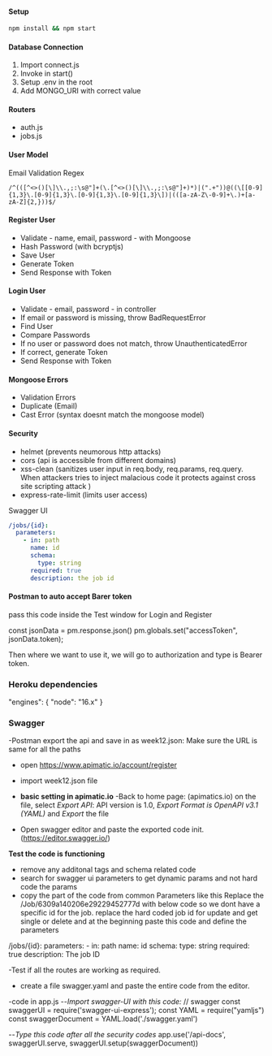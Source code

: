 #### Setup

```bash
npm install && npm start
```

#### Database Connection

1. Import connect.js
2. Invoke in start()
3. Setup .env in the root
4. Add MONGO_URI with correct value

#### Routers

- auth.js
- jobs.js

#### User Model

Email Validation Regex

```regex
/^(([^<>()[\]\\.,;:\s@"]+(\.[^<>()[\]\\.,;:\s@"]+)*)|(".+"))@((\[[0-9]{1,3}\.[0-9]{1,3}\.[0-9]{1,3}\.[0-9]{1,3}\])|(([a-zA-Z\-0-9]+\.)+[a-zA-Z]{2,}))$/
```

#### Register User

- Validate - name, email, password - with Mongoose
- Hash Password (with bcryptjs)
- Save User
- Generate Token
- Send Response with Token

#### Login User

- Validate - email, password - in controller
- If email or password is missing, throw BadRequestError
- Find User
- Compare Passwords
- If no user or password does not match, throw UnauthenticatedError
- If correct, generate Token
- Send Response with Token

#### Mongoose Errors

- Validation Errors
- Duplicate (Email)
- Cast Error (syntax doesnt match the mongoose model)

#### Security

- helmet (prevents neumorous http attacks)
- cors (api is accessible from different domains)
- xss-clean (sanitizes user input in req.body, req.params, req.query. When attackers tries to inject malacious code it protects against cross site scripting attack )
- express-rate-limit (limits user access)

Swagger UI

```yaml
/jobs/{id}:
  parameters:
    - in: path
      name: id
      schema:
        type: string
      required: true
      description: the job id
```

#### Postman to auto accept Barer token
pass this code inside the Test window for Login and Register

const jsonData = pm.response.json()
pm.globals.set("accessToken", jsonData.token);

Then where we want to use it, we will go to authorization and type is Bearer token.

### Heroku dependencies
 "engines": {
    "node": "16.x"
  }

### Swagger
-Postman export the api and save in as week12.json: Make sure the URL is same for all the paths
- open https://www.apimatic.io/account/register
- import week12.json file
- **basic setting in apimatic.io** 
-Back to home page: (apimatics.io) on the file, select *Export API*:
API version is 1.0, *Export Format is OpenAPI v3.1 (YAML)* and *Export* the file

- Open swagger editor and paste the exported code init. (https://editor.swagger.io/)

**Test the code is functioning**
- remove any additonal tags and schema related code
- search for swagger ui parameters to get dynamic params and not hard code the params
- copy the part of the code from common Parameters like this
Replace the /Job/6309a140206e29229452777d with below code so we dont have a specific id for the job.
replace the hard coded job id for update and get single or delete and at the beginning paste this code and define the parameters

 /jobs/{id}:
    parameters:
      - in: path
        name: id
        schema:
          type: string
        required: true
        description: The job ID

-Test if all the routes are working as required.

- create a file swagger.yaml and paste the entire code from the editor.

-code in app.js
--*Import swagger-UI with this code:*
  // swagger
    const swaggerUI = require('swagger-ui-express');
    const YAML = require("yamljs")
    const swaggerDocument = YAML.load('./swagger.yaml')

--*Type this code after all the security codes*
app.use('/api-docs', swaggerUI.serve, swaggerUI.setup(swaggerDocument))
